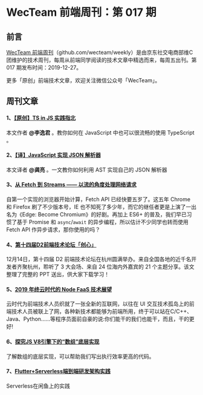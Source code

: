 # WecTeam 前端周刊：第 017 期

## 前言

[WecTeam 前端周刊](https://github.com/wecteam/weekly)（github.com/wecteam/weekly）是由京东社交电商部维C团维护的技术周刊，每周从前端同学阅读的技术文章中精选而来，每周五出刊。第 017 期发布时间：2019-12-27。

更多「原创」前端技术文章，欢迎关注微信公众号「WecTeam」。

## 周刊文章

#### 1、[【原创】TS in JS 实践指北](https://mp.weixin.qq.com/s/KalfL93IEf84_gKsGeXqAQ)

本文作者 **@李逸君** 。教你如何在 JavaScript 中也可以很流畅的使用 TypeScript 。

#### 2、[【译】JavaScript 实现 JSON 解析器](https://mp.weixin.qq.com/s/FGeh787bWJZb7DK5h5QvyQ)

本文译者 **@龚亮** 。一文教你如何利用 AST 实现自己的 JSON 解析器

#### 3、[从 Fetch 到 Streams —— 以流的角度处理网络请求](https://segmentfault.com/a/1190000021367378)

自第一个实现的浏览器开始计算，Fetch API 已经快要五岁了。这五年 Chrome 和 Firefox 刷了不少版本号，IE  也不知死了多少年，而它的继任者更是上演了一出名为《Edge: Become Chromium》的好剧。再加上 ES6+  的普及，我们早已习惯了基于 Promise 和 `async`/`await` 的异步编程，所以估计不少同学也转而使用 Fetch API 作异步请求，那你使用的吗？

#### 4、[第十四届D2前端技术论坛「创心」](https://github.com/d2forum/14th)

12月14日，第十四届 D2 前端技术论坛在杭州圆满举办。来自全国各地的近千名开发者齐聚杭州，聆听了 3 大会场、来自 24 位海内外嘉宾的 21 个主题分享。该文整理了完整的 PPT 送出，供大家下载学习！

#### 5、[2019 年终云时代的 Node FaaS 技术展望](https://mp.weixin.qq.com/s/7WeUUXWIdxWrC70NwBOivg)

云时代为前端技术人员织就了一张全新的互联网，以往在 UI 交互技术孤岛上的前端技术人员被联上了网，各种新技术都能够为前端所用，终于可以站在C/C++、Java、Python......等程序员面前自豪的说:你们能干的我们也能干，而且，干的更好!

#### 6、[探究JS V8引擎下的“数组”底层实现](https://mp.weixin.qq.com/s/np9Yoo02pEv9n_LCusZn3Q)

了解数组的底层实现，可以帮助我们写出执行效率更高的代码。

#### 7、[Flutter+Serverless端到端研发架构实践](https://mp.weixin.qq.com/s/JHqHmb00JEMPSAQbau2FIw)

Serverless在闲鱼上的实践

## 